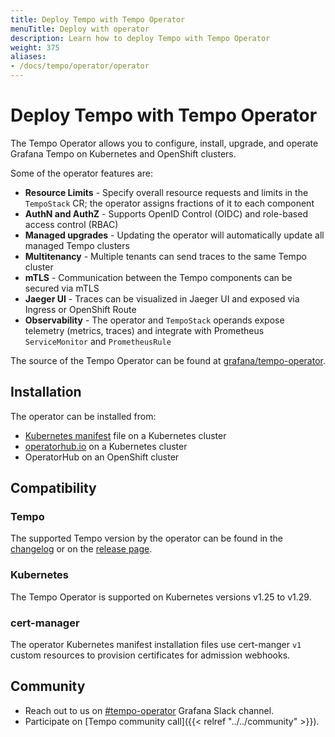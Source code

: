 ```yaml
---
title: Deploy Tempo with Tempo Operator
menuTitle: Deploy with operator
description: Learn how to deploy Tempo with Tempo Operator
weight: 375
aliases:
- /docs/tempo/operator/operator
---
```


# Deploy Tempo with Tempo Operator

The Tempo Operator allows you to configure, install, upgrade, and operate Grafana Tempo on Kubernetes and OpenShift clusters.

Some of the operator features are:

* **Resource Limits** - Specify overall resource requests and limits in the `TempoStack` CR; the operator assigns fractions of it to each component
* **AuthN and AuthZ** - Supports OpenID Control (OIDC) and role-based access control (RBAC)
* **Managed upgrades** - Updating the operator will automatically update all managed Tempo clusters
* **Multitenancy** - Multiple tenants can send traces to the same Tempo cluster
* **mTLS** - Communication between the Tempo components can be secured via mTLS
* **Jaeger UI** - Traces can be visualized in Jaeger UI and exposed via Ingress or OpenShift Route
* **Observability** - The operator and `TempoStack` operands expose telemetry (metrics, traces) and integrate with Prometheus `ServiceMonitor` and `PrometheusRule`

The source of the Tempo Operator can be found at [grafana/tempo-operator](https://github.com/grafana/tempo-operator).

## Installation

The operator can be installed from:
* [Kubernetes manifest](https://github.com/grafana/tempo-operator/releases/latest/download/tempo-operator.yaml) file on a Kubernetes cluster
* [operatorhub.io](https://operatorhub.io/operator/tempo-operator) on a Kubernetes cluster
* OperatorHub on an OpenShift cluster

## Compatibility

### Tempo

The supported Tempo version by the operator can be found in the [changelog](https://github.com/grafana/tempo-operator/blob/main/CHANGELOG.md) or on the [release page](https://github.com/grafana/tempo-operator/releases).

### Kubernetes

The Tempo Operator is supported on Kubernetes versions v1.25 to v1.29.

### cert-manager

The operator Kubernetes manifest installation files use cert-manger `v1` custom resources to provision certificates for admission webhooks.

## Community

* Reach out to us on [#tempo-operator](https://grafana.slack.com/archives/C0414EUU39A) Grafana Slack channel.
* Participate on [Tempo community call]({{< relref "../../community" >}}).

